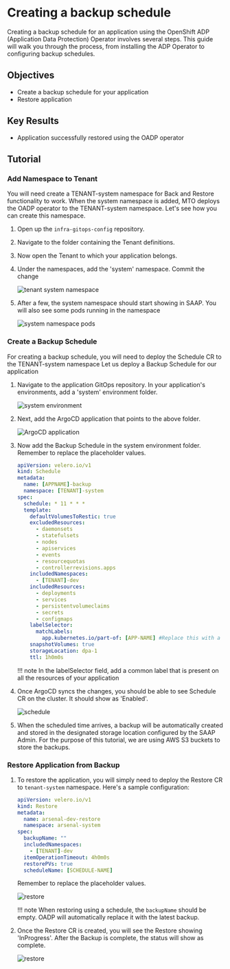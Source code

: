 # Creating a backup schedule

Creating a backup schedule for an application using the OpenShift ADP (Application Data Protection) Operator involves several steps. This guide will walk you through the process, from installing the ADP Operator to configuring backup schedules.

## Objectives

- Create a backup schedule for your application
- Restore application

## Key Results

- Application successfully restored using the OADP operator

## Tutorial

### Add Namespace to Tenant

You will need create a TENANT-system namespace for Back and Restore functionality to work.
When the system namespace is added, MTO deploys the OADP operator to the TENANT-system namespace.
Let's see how you can create this namespace.

1. Open up the `infra-gitops-config` repository.

1. Navigate to the folder containing the Tenant definitions.

1. Now open the Tenant to which your application belongs.

1. Under the namespaces, add the 'system' namespace. Commit the change

    ![tenant system namespace](images/tenant-system.png)

1. After a few, the system namespace should start showing in SAAP. You will also see some pods running in the namespace

    ![system namespace pods](images/tenant-system-pods.png)

### Create a Backup Schedule

For creating a backup schedule, you will need to deploy the Schedule CR to the TENANT-system namespace
Let us deploy a Backup Schedule for our application

1. Navigate to the application GitOps repository. In your application's environments, add a 'system' environment folder.

    ![system environment](images/system-folder.png)

1. Next, add the ArgoCD application that points to the above folder.

    ![ArgoCD application](images/argocd-app.png)

1. Now add the Backup Schedule in the system environment folder. Remember to replace the placeholder values.

    ```yaml
    apiVersion: velero.io/v1
    kind: Schedule
    metadata:
      name: [APPNAME]-backup
      namespace: [TENANT]-system
    spec:
      schedule: * 11 * * *
      template:
        defaultVolumesToRestic: true
        excludedResources:
          - daemonsets
          - statefulsets
          - nodes
          - apiservices
          - events
          - resourcequotas
          - controllerrevisions.apps
        includedNamespaces:
          - [TENANT]-dev
        includedResources:
          - deployments
          - services
          - persistentvolumeclaims
          - secrets
          - configmaps
        labelSelector:
          matchLabels:
            app.kubernetes.io/part-of: [APP-NAME] #Replace this with a label present on your application
        snapshotVolumes: true
        storageLocation: dpa-1
        ttl: 1h0m0s
    ```

    !!! note
        In the labelSelector field, add a common label that is present on all the resources of your application

1. Once ArgoCD syncs the changes, you should be able to see Schedule CR on the cluster. It should show as 'Enabled'.

    ![schedule](images/schedule.png)

1. When the scheduled time arrives, a backup will be automatically created and stored in the designated storage location configured by the SAAP Admin. For the purpose of this tutorial, we are using AWS S3 buckets to store the backups.

### Restore Application from Backup

1. To restore the application, you will simply need to deploy the Restore CR to `tenant-system` namespace.
   Here's a sample configuration:

    ```yaml
    apiVersion: velero.io/v1
    kind: Restore
    metadata:
      name: arsenal-dev-restore
      namespace: arsenal-system
    spec:
      backupName: ""
      includedNamespaces:
        - [TENANT]-dev
      itemOperationTimeout: 4h0m0s
      restorePVs: true
      scheduleName: [SCHEDULE-NAME]
    ```

   Remember to replace the placeholder values.

   ![restore](images/restore-cr.png)

   !!! note
       When restoring using a schedule, the `backupName` should be empty. OADP will automatically replace it with the latest backup.

1. Once the Restore CR is created, you will see the Restore showing 'InProgress'. After the Backup is complete, the status will show as complete.

    ![restore](images/restore.png)
